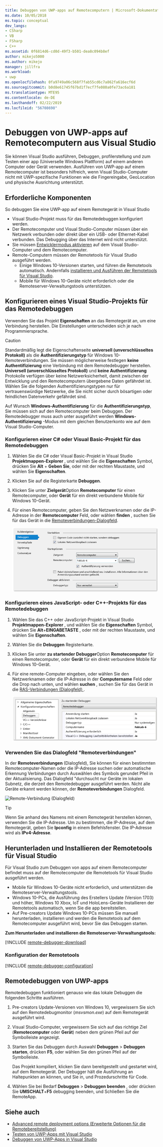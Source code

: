 ```yaml
---
title: Debuggen von UWP-apps auf Remotecomputern | Microsoft-Dokumentation
ms.date: 10/05/2018
ms.topic: conceptual
dev_langs:
- CSharp
- VB
- FSharp
- C++
ms.assetid: 0f6814d6-cd0d-49f3-b501-dea8c094b8ef
author: mikejo5000
ms.author: mikejo
manager: jillfra
ms.workload:
- uwp
ms.openlocfilehash: 0fa9749a06c568f7fab55cd6c7a862fa616ecf6d
ms.sourcegitcommit: b0d8e61745f67bd1f7ecf7fe080a0fe73ac6a181
ms.translationtype: MTE95
ms.contentlocale: de-DE
ms.lasthandoff: 02/22/2019
ms.locfileid: "56708698"
---
```

# <a name="debug-uwp-apps-on-remote-machines-from-visual-studio"></a>Debuggen von UWP-apps auf Remotecomputern aus Visual Studio

Sie können Visual Studio ausführen, Debuggen, profilerstellung und zum Testen einer app (Universelle Windows Plattform) auf einem anderen Computer oder Gerät verwenden. Ausführen von UWP-app auf einem Remotecomputer ist besonders hilfreich, wenn Visual Studio-Computer nicht mit UWP-spezifische Funktionen wie die Fingereingabe, GeoLocation und physische Ausrichtung unterstützt.

##  <a name="BKMK_Prerequisites"></a> Erforderliche Komponenten

So debuggen Sie eine UWP-app auf einem Remotegerät in Visual Studio

- Visual Studio-Projekt muss für das Remotedebuggen konfiguriert werden.
- Der Remotecomputer und Visual Studio-Computer müssen über ein Netzwerk verbunden oder direkt über ein USB- oder Ethernet-Kabel verbunden. Das Debugging über das Internet wird nicht unterstützt.
- Sie müssen [Entwicklermodus aktivieren](/windows/uwp/get-started/enable-your-device-for-development) auf dem Visual Studio-Computer und dem Remotecomputer.
- Remote-Computern müssen der Remotetools für Visual Studio ausgeführt werden.
  - Einige Windows 10-Versionen starten, und führen die Remotetools automatisch. Andernfalls [installieren und Ausführen der Remotetools für Visual Studio](#BKMK_download).
  - Mobile für Windows 10-Geräte nicht erforderlich oder die Remoteserver-Verwaltungstools unterstützen.

##  <a name="BKMK_ConnectVS"></a> Konfigurieren eines Visual Studio-Projekts für das Remotedebuggen
<a name="BKMK_DirectConnect"></a> Verwenden Sie das Projekt **Eigenschaften** an das Remotegerät an, um eine Verbindung herstellen. Die Einstellungen unterscheiden sich je nach Programmiersprache.

> [!CAUTION]
> Standardmäßig legt die Eigenschaftenseite **universell (unverschlüsseltes Protokoll)** als die **Authentifizierungstyp** für Windows 10-Remoteverbindungen. Sie müssen möglicherweise festlegen **keine Authentifizierung** eine Verbindung mit dem Remotedebugger herstellen. **Universell (unverschlüsseltes Protokoll)** und **keine Authentifizierung** Protokolle verfügen über keine Netzwerksicherheit, damit zwischen der Entwicklung und den Remotecomputern übergebene Daten gefährdet ist. Wählen Sie die folgenden Authentifizierungstypen nur für vertrauenswürdige Netzwerke, die Sie nicht sicher durch bösartigen oder feindlichen Datenverkehr gefährdet sind.
>
>Auf Wunsch **Windows-Authentifizierung** für die **Authentifizierungstyp**, Sie müssen sich auf den Remotecomputer beim Debuggen. Der Remotedebugger muss auch unter ausgeführt werden **Windows-Authentifizierung** -Modus mit dem gleichen Benutzerkonto wie auf dem Visual Studio-Computer.

###  <a name="BKMK_Choosing_the_remote_device_for_C__and_Visual_Basic_projects"></a> Konfigurieren einer C# oder Visual Basic-Projekt für das Remotedebuggen

1. Wählen Sie die C# oder Visual Basic-Projekt in Visual Studio **Projektmappen-Explorer** , und wählen Sie die **Eigenschaften** Symbol, drücken Sie **Alt** +  **Geben Sie**, oder mit der rechten Maustaste, und wählen Sie **Eigenschaften**.

1.  Klicken Sie auf die Registerkarte **Debuggen**.

1.  Klicken Sie unter **Zielgerät**Option **Remotecomputer** für einen Remotecomputer, oder **Gerät** für ein direkt verbundene Mobile für Windows 10-Gerät.

1.  Für einen Remotecomputer, geben Sie den Netzwerknamen oder die IP-Adresse in der **Remotecomputer** Feld, oder wählen **finden** , suchen Sie für das Gerät in die [Remoteverbindungen-Dialogfeld](#remote-connections).

    ![Verwaltete Projekteigenschaften für Remotedebugging](../debugger/media/vsrun_managed_projprop_remote.png "verwalteten Debug-Projekteigenschaften")

###  <a name="BKMK_Choosing_the_remote_device_for_JavaScript_and_C___projects"></a> Konfigurieren eines JavaScript- oder C++-Projekts für das Remotedebuggen

1.  Wählen Sie das C++ oder JavaScript-Projekt in Visual Studio **Projektmappen-Explorer** , und wählen Sie die **Eigenschaften** Symbol, drücken Sie **Alt**+**EINGABETASTE** , oder mit der rechten Maustaste, und wählen Sie **Eigenschaften**.

1.  Wählen Sie die **Debuggen** Registerkarte.

3.  Klicken Sie unter **zu startender Debugger**Option **Remotecomputer** für einen Remotecomputer, oder **Gerät** für ein direkt verbundene Mobile für Windows 10-Gerät.

1.  Für eine remote-Computer eingeben, oder wählen Sie den Netzwerknamen oder die IP-Adresse in der **Computername** Feld oder die Drop nach unten, und wählen **suchen** , suchen Sie für das Gerät in die [RAS-Verbindungen (Dialogfeld) ](#remote-connections).

    ![C++-Projekteigenschaften für das Remotedebuggen](../debugger/media/vsrun_cpp_projprop_remote.png "Debuggen von C++-Projekteigenschaften")

### <a name="remote-connections"></a> Verwenden Sie das Dialogfeld "Remoteverbindungen"

In der **Remoteverbindungen** (Dialogfeld), Sie können für einen bestimmten Remotecomputer-Namen oder die IP-Adresse suchen oder automatische Erkennung Verbindungen durch Auswählen des Symbols gerundet Pfeil in der Aktualisierung. Das Dialogfeld "durchsucht nur Geräte im lokalen Subnetz, die derzeit den Remotedebugger ausgeführt werden. Nicht alle Geräte erkannt werden können, der **Remoteverbindungen** Dialogfeld.

 ![Remote-Verbindung (Dialogfeld)](../debugger/media/vsrun_selectremotedebuggerdlg.png "Dialogfeld \"Remoteverbindungen\"")

>[!TIP]
>Wenn Sie anhand des Namens mit einem Remotegerät herstellen können, verwenden Sie die IP-Adresse. Um zu bestimmen, die IP-Adresse, auf dem Remotegerät, geben Sie **Ipconfig** in einem Befehlsfenster. Die IP-Adresse wird als **IPv4-Adresse**.

## <a name="BKMK_download"></a> Herunterladen und Installieren der Remotetools für Visual Studio

Für Visual Studio zum Debuggen von apps auf einem Remotecomputer befindet muss auf der Remotecomputer die Remotetools für Visual Studio ausgeführt werden.

- Mobile für Windows 10-Geräte nicht erforderlich, und unterstützen die Remoteserver-Verwaltungstools.
- Windows 10-PCs, die Ausführung des Erstellers Update (Version 1703) und höher, Windows 10 Xbox, IoT und HoloLens-Geräte Installieren der Remotetools automatisch, wenn Sie die app bereitstellen.
- Auf Pre-creators Update Windows 10-PCs müssen Sie manuell herunterladen, installieren und werden die Remotetools auf dem Remotecomputer ausgeführt wird, bevor Sie das Debuggen starten.

**Zum Herunterladen und installieren die Remoteserver-Verwaltungstools:**

[!INCLUDE [remote-debugger-download](../debugger/includes/remote-debugger-download.md)]

### <a name="BKMK_setup"></a> Konfiguration der Remotetools

[!INCLUDE [remote-debugger-configuration](../debugger/includes/remote-debugger-configuration.md)]

##  <a name="BKMK_RunRemoteDebug"></a> Remotedebuggen von UWP-apps

Remotedebuggen funktioniert genauso wie das lokale Debuggen die folgenden Schritte ausführen.

1. Pre-creators Update-Versionen von Windows 10, vergewissern Sie sich auf den Remotedebugmonitor (*msvsmon.exe*) auf dem Remotegerät ausgeführt wird.

1. Visual Studio-Computer, vergewissern Sie sich auf das richtige Ziel (**Remotecomputer** oder **Gerät**) neben dem grünen Pfeil auf der Symbolleiste angezeigt.

1. Starten Sie das Debuggen durch Auswahl **Debuggen** > **Debuggen starten**, drücken **F5**, oder wählen Sie den grünen Pfeil auf der Symbolleiste.

   Das Projekt kompiliert, klicken Sie dann bereitgestellt und gestartet wird, auf dem Remotegerät. Der Debugger hält die Ausführung an Haltepunkten an können, und Sie in, und Prozedurschritte für Code.

1. Wählen Sie bei Bedarf **Debuggen** > **Debuggen beenden** , oder drücken Sie **UMSCHALT**+**F5** debugging beenden, und Schließen Sie die RemoteApp.

## <a name="see-also"></a>Siehe auch
- [Advanced remote deployment options (Erweiterte Optionen für die Remotebereitstellung)](/windows/uwp/debug-test-perf/deploying-and-debugging-uwp-apps#advanced-remote-deployment-options)
- [Testen von UWP-Apps mit Visual Studio](/visualstudio/test/create-and-run-unit-tests-for-a-store-app-in-visual-studio/)
- [Debuggen von UWP-Apps in Visual Studio](debugging-windows-store-and-windows-universal-apps.md)
